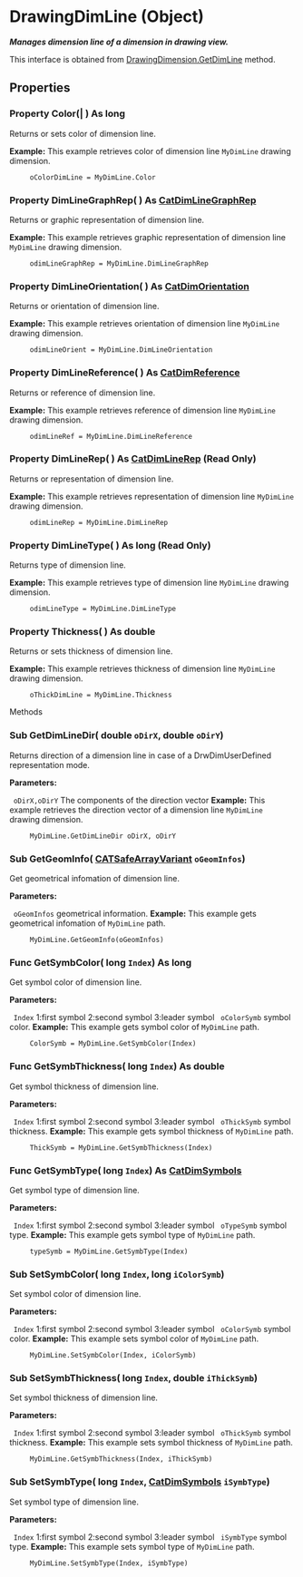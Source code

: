 # DrawingDimLine (Object)

**_Manages dimension line of a dimension in drawing view._**

This interface is obtained from [DrawingDimension.GetDimLine](../DraftingInterfaces/interface_DrawingDimension_55138.htm#GetDimLine) method.

## Properties

### Property **Color**(| ) As long

   Returns or sets color of dimension line.

**Example:**      This example retrieves color of dimension line `MyDimLine` drawing dimension.

```VBScript
     oColorDimLine = MyDimLine.Color

```

### Property **DimLineGraphRep**( ) As [CatDimLineGraphRep](../DraftingInterfaces/enum_CatDimLineGraphRep_65476.md)

   Returns or graphic representation of dimension line.

**Example:**      This example retrieves graphic representation of dimension line `MyDimLine` drawing dimension.

```VBScript
     odimLineGraphRep = MyDimLine.DimLineGraphRep

```

### Property **DimLineOrientation**( ) As [CatDimOrientation](../DraftingInterfaces/enum_CatDimOrientation_61718.md)

   Returns or orientation of dimension line.

**Example:**      This example retrieves orientation of dimension line `MyDimLine` drawing dimension.

```VBScript
     odimLineOrient = MyDimLine.DimLineOrientation

```

### Property **DimLineReference**( ) As [CatDimReference](../DraftingInterfaces/enum_CatDimReference_46429.md)

   Returns or reference of dimension line.

**Example:**      This example retrieves reference of dimension line `MyDimLine` drawing dimension.

```VBScript
     odimLineRef = MyDimLine.DimLineReference

```

### Property **DimLineRep**( ) As [CatDimLineRep](../DraftingInterfaces/enum_CatDimLineRep_34241.md) (Read Only)

   Returns or representation of dimension line.

**Example:**      This example retrieves representation of dimension line `MyDimLine` drawing dimension.

```VBScript
     odimLineRep = MyDimLine.DimLineRep

```

### Property **DimLineType**( ) As long (Read Only)

   Returns type of dimension line.

**Example:**      This example retrieves type of dimension line `MyDimLine` drawing dimension.

```VBScript
     odimLineType = MyDimLine.DimLineType

```

### Property **Thickness**( ) As double

   Returns or sets thickness of dimension line.

**Example:**      This example retrieves thickness of dimension line `MyDimLine` drawing dimension.

```VBScript
     oThickDimLine = MyDimLine.Thickness

```

Methods

### Sub **GetDimLineDir**( double  `oDirX`,  double  `oDirY`)

   Returns direction of a dimension line in case of a DrwDimUserDefined representation mode.

**Parameters:**

` oDirX,oDirY`      The components of the direction vector  **Example:**      This example retrieves the direction vector of a dimension line `MyDimLine` drawing dimension.

```VBScript
     MyDimLine.GetDimLineDir oDirX, oDirY

```

### Sub **GetGeomInfo**( [CATSafeArrayVariant](../System/typedef_CATSafeArrayVariant_73843.md)  `oGeomInfos`)

   Get geometrical infomation of dimension line.

**Parameters:**

` oGeomInfos`      geometrical information.  **Example:**      This example gets geometrical infomation of `MyDimLine` path.

```VBScript
     MyDimLine.GetGeomInfo(oGeomInfos)

```

### Func **GetSymbColor**( long  `Index`) As long

   Get symbol color of dimension line.

**Parameters:**

` Index`      1:first symbol 2:second symbol 3:leader symbol
` oColorSymb`      symbol color.  **Example:**      This example gets symbol color of `MyDimLine` path.

```VBScript
     ColorSymb = MyDimLine.GetSymbColor(Index)

```

### Func **GetSymbThickness**( long  `Index`) As double

   Get symbol thickness of dimension line.

**Parameters:**

` Index`      1:first symbol 2:second symbol 3:leader symbol
` oThickSymb`      symbol thickness.  **Example:**      This example gets symbol thickness of `MyDimLine` path.

```VBScript
     ThickSymb = MyDimLine.GetSymbThickness(Index)

```

### Func **GetSymbType**( long  `Index`) As [CatDimSymbols](../DraftingInterfaces/enum_CatDimSymbols_36155.md)

   Get symbol type of dimension line.

**Parameters:**

` Index`      1:first symbol 2:second symbol 3:leader symbol
` oTypeSymb`      symbol type.  **Example:**      This example gets symbol type of `MyDimLine` path.

```VBScript
     typeSymb = MyDimLine.GetSymbType(Index)

```

### Sub **SetSymbColor**( long  `Index`,  long  `iColorSymb`)

   Set symbol color of dimension line.

**Parameters:**

` Index`      1:first symbol 2:second symbol 3:leader symbol
` oColorSymb`      symbol color.  **Example:**      This example sets symbol color of `MyDimLine` path.

```VBScript
     MyDimLine.SetSymbColor(Index, iColorSymb)

```

### Sub **SetSymbThickness**( long  `Index`,  double  `iThickSymb`)

   Set symbol thickness of dimension line.

**Parameters:**

` Index`      1:first symbol 2:second symbol 3:leader symbol
` oThickSymb`      symbol thickness.  **Example:**      This example sets symbol thickness of `MyDimLine` path.

```VBScript
     MyDimLine.GetSymbThickness(Index, iThickSymb)

```

### Sub **SetSymbType**( long  `Index`,  [CatDimSymbols](../DraftingInterfaces/enum_CatDimSymbols_36155.md)  `iSymbType`)

   Set symbol type of dimension line.

**Parameters:**

` Index`      1:first symbol 2:second symbol 3:leader symbol
` iSymbType`      symbol type.  **Example:**      This example sets symbol type of `MyDimLine` path.

```VBScript
     MyDimLine.SetSymbType(Index, iSymbType)

```